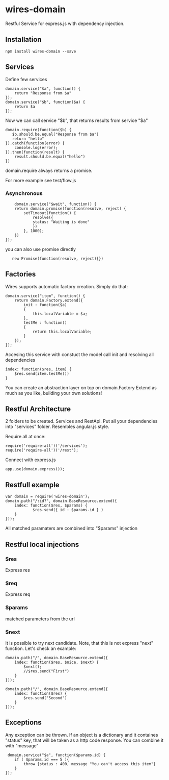 wires-domain
============

Restful Service for express.js with dependency injection.

## Installation

	npm install wires-domain --save
	
## Services

Define few services

	domain.service("$a", function() {
		return "Response from $a"
	});
	domain.service("$b", function($a) {
		return $a
	});
	
Now we can call service "$b", that returns results from service "$a"

	domain.require(function($b) {
	   $b.should.be.equal("Response from $a")
	   return "hello"
	}).catch(function(error) {
		console.log(error);
	}).then(function(result) {
	    result.should.be.equal("hello")
	})

domain.require always returns a promise.

For more example see test/flow.js

### Asynchronous
        domain.service("$wait", function() {
		return domain.promise(function(resolve, reject) {
			setTimeout(function() {
				resolve({
				status: "Waiting is done"
				})
			}, 1000);
		})
	});

you can also use promise directly

       new Promise(function(resolve, reject){})
       


## Factories

Wires supports automatic factory creation.
Simply do that:

    domain.service("item", function() {
		return domain.Factory.extend({
		    init : function($a)
		    {
		    	this.localVariable = $a;
		    },
		    testMe : function()
		    {
		    	return this.localVariable;
		    }
		});
	});

Accesing this service with constuct the model call init and resolving all dependencies

	index: function($res, item) {
		$res.send(item.testMe())
	}

You can create an abstraction layer on top on domain.Factory
Extend as much as you like, building your own solutions!


## Restful Architecture

2 folders to be created. Services and RestApi. Put all your dependencies into "services" folder.
Resembles angular.js style.

Require all at once:

	require('require-all')('/services');
	require('require-all')('/rest');

Connect with express.js

	app.use(domain.express());


## Restfull example

	var domain = require('wires-domain');
	domain.path("/:id?", domain.BaseResource.extend({
		index: function($res, $params) {
				$res.send({ id : $params.id } )
		}
	}));

All matched paramaters are combined into "$params" injection


## Restful local injections

### $res
Express res

### $req
Express req

### $params
matched parameters from the url

### $next
It is possible to try next candidate. Note, that this is not express "next" function.
Let's check an example:

	domain.path("/", domain.BaseResource.extend({
		index: function($res, $nice, $next) {
			$next();
			//$res.send("First")
		}
	}));
	
	domain.path("/", domain.BaseResource.extend({
		index: function($res) {
			$res.send("Second")
		}
	}));


## Exceptions

Any exception can be thrown. If an object is a dictionary and it containes "status" key, that will be taken as a http code response. You can combine it with "message"

     domain.service("$a", function($params.id) {
		if ( $params.id === 5 ){
			throw {status : 400, message "You can't access this item"}
		}
	});


